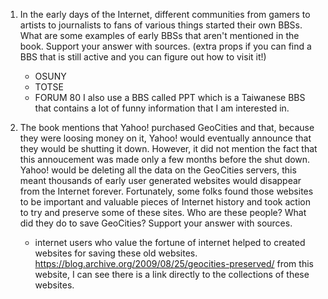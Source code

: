 1. In the early days of the Internet, different communities from gamers to artists to journalists to fans of various things started their own BBSs. What are some examples of early BBSs that aren't mentioned in the book. Support your answer with sources. (extra props if you can find a BBS that is still active and you can figure out how to visit it!)
	- OSUNY
    - TOTSE
    - FORUM 80
    I also use a BBS called PPT which is a Taiwanese BBS that contains a lot of funny information that I am interested in. 
    
    
2. The book mentions that Yahoo! purchased GeoCities and that, because they were loosing money on it, Yahoo! would eventually announce that they would be shutting it down. However, it did not mention the fact that this annoucement was made only a few months before the shut down. Yahoo! would be deleting all the data on the GeoCities servers, this meant thousands of early user generated websites would disappear from the Internet forever. Fortunately, some folks found those websites to be important and valuable pieces of Internet history and took action to try and preserve some of these sites. Who are these people? What did they do to save GeoCities? Support your answer with sources.
	- internet users who value the fortune of internet helped to created websites for saving these old websites. https://blog.archive.org/2009/08/25/geocities-preserved/ from this website, I can see there is a link directly to the collections of these websites. 